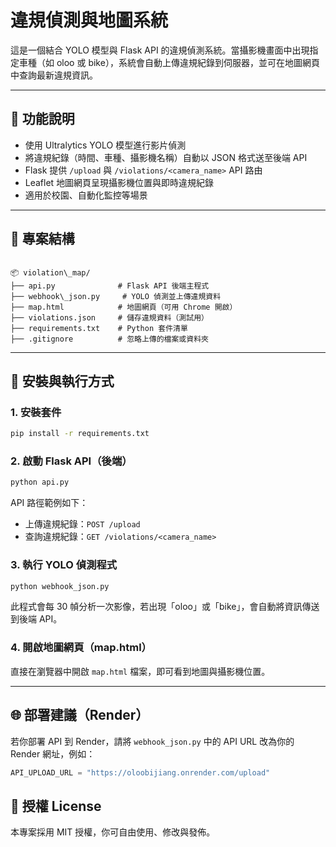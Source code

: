 
# 違規偵測與地圖系統

這是一個結合 YOLO 模型與 Flask API 的違規偵測系統。當攝影機畫面中出現指定車種（如 oloo 或 bike），系統會自動上傳違規紀錄到伺服器，並可在地圖網頁中查詢最新違規資訊。

---

## 🧠 功能說明

- 使用 Ultralytics YOLO 模型進行影片偵測
- 將違規紀錄（時間、車種、攝影機名稱）自動以 JSON 格式送至後端 API
- Flask 提供 `/upload` 與 `/violations/<camera_name>` API 路由
- Leaflet 地圖網頁呈現攝影機位置與即時違規紀錄
- 適用於校園、自動化監控等場景

---

## 📁 專案結構

```

📦 violation\_map/
├── api.py              # Flask API 後端主程式
├── webhook\_json.py     # YOLO 偵測並上傳違規資料
├── map.html            # 地圖網頁（可用 Chrome 開啟）
├── violations.json     # 儲存違規資料（測試用）
├── requirements.txt    # Python 套件清單
├── .gitignore          # 忽略上傳的檔案或資料夾

````

---

## 🚀 安裝與執行方式

### 1. 安裝套件

```bash
pip install -r requirements.txt
````

### 2. 啟動 Flask API（後端）

```bash
python api.py
```

API 路徑範例如下：

* 上傳違規紀錄：`POST /upload`
* 查詢違規紀錄：`GET /violations/<camera_name>`

### 3. 執行 YOLO 偵測程式

```bash
python webhook_json.py
```

此程式會每 30 幀分析一次影像，若出現「oloo」或「bike」，會自動將資訊傳送到後端 API。

### 4. 開啟地圖網頁（map.html）

直接在瀏覽器中開啟 `map.html` 檔案，即可看到地圖與攝影機位置。

---

## 🌐 部署建議（Render）

若你部署 API 到 Render，請將 `webhook_json.py` 中的 API URL 改為你的 Render 網址，例如：

```python
API_UPLOAD_URL = "https://oloobijiang.onrender.com/upload"
```



## 📄 授權 License

本專案採用 MIT 授權，你可自由使用、修改與發佈。

